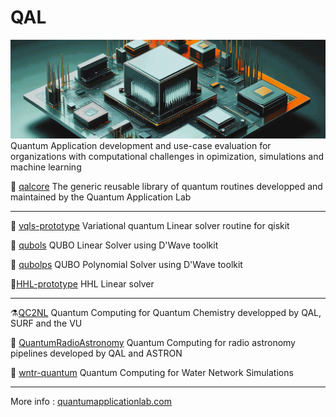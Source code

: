# QAL
![Generated with Freepik](qal_front.jpeg)
Quantum Application development and use-case evaluation for organizations with computational challenges in opimization, simulations and machine learning 

💎 [qalcore](https://github.com/quantumapplicationlab/qalcore) The generic reusable library of quantum routines developped and maintained by the Quantum Application Lab

----------------------------------------------------

🎯 [vqls-prototype](https://github.com/quantumapplicationlab/vqls-prototype) Variational quantum Linear solver routine for qiskit

🎢 [qubols](https://github.com/quantumapplicationlab/qubols) QUBO Linear Solver using D'Wave toolkit

🎢 [qubolps](https://github.com/quantumapplicationlab/qubops) QUBO Polynomial Solver using D'Wave toolkit

🚀[HHL-prototype](https://github.com/quantumapplicationlab/hhl-prototype) HHL Linear solver

----------------------------------------------------

⚗️[QC2NL](https://github.com/qc2nl) Quantum Computing for Quantum Chemistry developped by QAL, SURF and the VU

📡 [QuantumRadioAstronomy](https://github.com/QuantumRadioAstronomy) Quantum Computing for radio astronomy pipelines developed by QAL and ASTRON

🚿 [wntr-quantum](https://github.com/quantumapplicationlab/wntr-quantum) Quantum Computing for Water Network Simulations 

------------------------------------------------------

More info : [quantumapplicationlab.com](https://quantumapplicationlab.com/)
